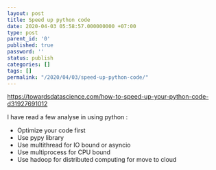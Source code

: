 ```yaml
---
layout: post
title: Speed up python code
date: 2020-04-03 05:58:57.000000000 +07:00
type: post
parent_id: '0'
published: true
password: ''
status: publish
categories: []
tags: []
permalink: "/2020/04/03/speed-up-python-code/"
---
```


https://towardsdatascience.com/how-to-speed-up-your-python-code-d31927691012

I have read a few analyse in using python :

* Optimize your code first
* Use pypy library
* Use multithread for IO bound or asyncio
* Use multiprocess for CPU bound
* Use hadoop for distributed computing for move to cloud

